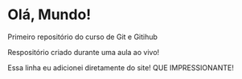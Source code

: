# Olá, Mundo!
 Primeiro repositório do curso de Git e Gitihub 

 Respositório criado durante uma aula ao vivo!
 
 Essa linha eu adicionei diretamente do site! QUE IMPRESSIONANTE!

